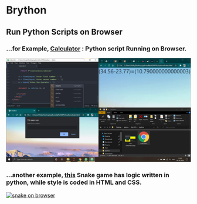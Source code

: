 # Brython
Run Python Scripts on Browser
---------------------------------------------

### ...for Example, [Calculator](https://github.com/imvickykumar999/Brython/blob/master/index.html) : Python script Running on Browser.
[![brython calci.html](https://github.com/imvickykumar999/Brython/blob/master/calci%20screenshot.png?raw=true)](https://d1f86ba7-59af-4358-9e97-aaaa85a7a354.ws-us02.gitpod.io/#/workspace/Brython)

### ...another example, [this](https://imvickykumar999.github.io/Chrome-Extension/Brython%20Snake/snake.html) Snake game has logic written in python, while style is coded in HTML and CSS.

[![snake on browser](https://github.com/imvickykumar999/Brython/blob/master/2020-09-01%20(1).png)](https://imvickykumar999.github.io/Chrome-Extension/Brython%20Snake/snake.html)

